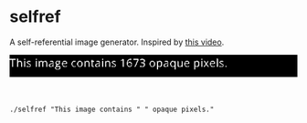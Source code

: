 # selfref

A self-referential image generator. Inspired by [this video](https://www.youtube.com/watch?v=nsj3gTGh9K0).

![Sample](./images/0.png)

<br>

```
./selfref "This image contains " " opaque pixels."
```
